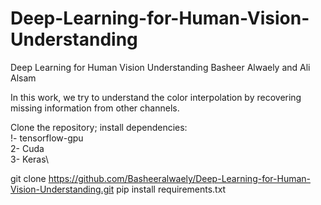 # Deep-Learning-for-Human-Vision-Understanding
 Deep Learning for Human Vision Understanding
Basheer Alwaely and Ali Alsam

In this work, we try to understand the color interpolation by recovering missing information from other channels.

Clone the repository; install dependencies:\
!- tensorflow-gpu\
2- Cuda\
3- Keras\

git clone https://github.com/Basheeralwaely/Deep-Learning-for-Human-Vision-Understanding.git
pip install requirements.txt
